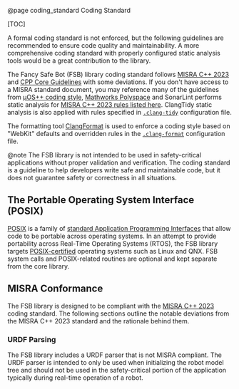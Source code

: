 @page coding_standard Coding Standard

[TOC]

A formal coding standard is not enforced, but the following guidelines are recommended to ensure code quality and maintainability. A more comprehensive coding standard with properly configured static analysis tools would be a great contribution to the library.

The Fancy Safe Bot (FSB) library coding standard follows [MISRA C++ 2023](https://www.perforce.com/resources/qac/misra-c-cpp) and [CPP Core Guidelines](https://isocpp.github.io/CppCoreGuidelines/CppCoreGuidelines) with some deviations. If you don't have access to a MISRA standard document, you may reference many of the guidelines from [µOS++ coding style](https://micro-os-plus.github.io/develop/coding-style/), [Mathworks Polyspace](https://www.mathworks.com/help/bugfinder/misra-cpp-2023-rules-and-directives.html) and SonarLint performs static analysis for [MISRA C++ 2023 rules listed here](https://rules.sonarsource.com/cpp/tag/misra-c++2023/).  ClangTidy static analysis is also applied with rules specified in [`.clang-tidy`](../../.clang-format) configuration file. 

The formatting tool [ClangFormat](https://clang.llvm.org/docs/ClangFormat.html) is used to enforce a coding style based on "WebKit" defaults and overridden rules in the [`.clang-format`](../../.clang-format) configuration file.

@note
The FSB library is not intended to be used in safety-critical applications without proper validation and verification. The coding standard is a guideline to help developers write safe and maintainable code, but it does not guarantee safety or correctness in all situations.

## The Portable Operating System Interface (POSIX)

[POSIX](https://en.wikipedia.org/wiki/POSIX) is a family of [standard Application Programming Interfaces](https://standards.ieee.org/ieee/1003.1/7700/) that allow code to be portable across operating systems. In an attempt to provide portability across Real-Time Operating Systems (RTOS), the FSB library targets [POSIX-certified](https://posix.opengroup.org/) operating systems such as Linux and QNX. FSB system calls and POSIX-related routines are optional and kept separate from the core library.

## MISRA Conformance

The FSB library is designed to be compliant with the [MISRA C++ 2023](https://www.perforce.com/resources/qac/misra-c-cpp) coding standard. The following sections outline the notable deviations from the MISRA C++ 2023 standard and the rationale behind them.

### URDF Parsing

The FSB library includes a URDF parser that is not MISRA compliant. The URDF parser is intended to only be used when initializing the robot model tree and should not be used in the safety-critical portion of the application typically during real-time operation of a robot.
